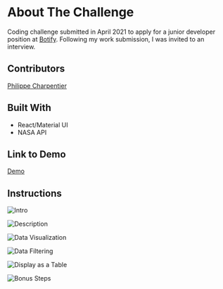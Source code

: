 # About The Challenge

Coding challenge submitted in April 2021 to apply for a junior developer position at [Botify](https://www.botify.com/). Following my work submission, I was invited to an interview.

## Contributors

[Philippe Charpentier](https://github.com/Jovialiste82)

## Built With

- React/Material UI
- NASA API

## Link to Demo

[Demo](https://dazzling-villani-3e395f.netlify.app/)

## Instructions

![Intro](https://i.ibb.co/FwCY4ST/botify-instructions-1.jpg)

![Description](https://i.ibb.co/JHRKyW6/botify-instructions-2.jpg)

![Data Visualization](https://i.ibb.co/1TDhjLv/botify-instructions-3.jpg)

![Data Filtering](https://i.ibb.co/LgDyGyw/botify-instructions-4.jpg)

![Display as a Table](https://i.ibb.co/WBg2m8j/botify-instructions-5.jpg)

![Bonus Steps](https://i.ibb.co/K77fVrF/botify-instructions-6.jpg)
